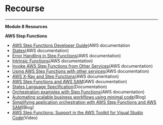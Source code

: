 # Recourse



---

**Module 8 Resources**



**AWS Step Functions**

- [AWS Step Functions Developer Guide](https://docs.aws.amazon.com/step-functions/latest/dg/welcome.html)(AWS documentation
- [States](https://docs.aws.amazon.com/step-functions/latest/dg/concepts-states.html)(AWS documentation)
- [Error Handling in Step Functions](https://docs.aws.amazon.com/step-functions/latest/dg/concepts-error-handling.html)(AWS documentation)
- [Intrinsic Functions](https://docs.aws.amazon.com/step-functions/latest/dg/amazon-states-language-intrinsic-functions.html)(AWS documentation)
- [Invoke AWS Step Functions from Other Services](https://docs.aws.amazon.com/step-functions/latest/dg/concepts-invoke-sfn.html)(AWS documentation)
- [Using AWS Step Functions with other services](https://docs.aws.amazon.com/step-functions/latest/dg/concepts-service-integrations.html)(AWS documentation)
- [AWS X-Ray and Step Functions](https://docs.aws.amazon.com/step-functions/latest/dg/concepts-xray-tracing.html)(AWS documentation)
- [AWS Step Functions and AWS SAM](https://docs.aws.amazon.com/step-functions/latest/dg/concepts-sam-sfn.html)(AWS documentation)
- [States Language Specification](https://states-language.net/spec.html)(Documentation)
- [Orchestration examples with Step Functions](https://docs.aws.amazon.com/lambda/latest/dg/services-stepfunctions.html)(AWS documentation)
- [Automating scalable business workflows using minimal code](https://aws.amazon.com/blogs/compute/automating-scalable-business-workflows-using-minimal-code/)(Blog)
- [Simplifying application orchestration with AWS Step Functions and AWS SAM](https://aws.amazon.com/blogs/compute/simplifying-application-orchestration-with-aws-step-functions-and-aws-sam)(Blog)
- [AWS Step Functions: Support in the AWS Toolkit for Visual Studio Code](https://www.youtube.com/watch?list=PLJo-rJlep0EBq0-P-2wq5tzTXjL_jmynX&v=1RJtCKpdELQ)(Video)

